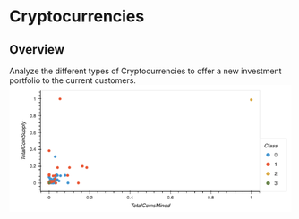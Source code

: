 # Cryptocurrencies

## Overview
Analyze the different types of Cryptocurrencies to offer a new investment portfolio to the current customers.
<img src='https://github.com/juliomeza/Cryptocurrencies/blob/main/screenshots/scatterplot.png'>
